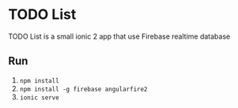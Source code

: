# TODO List
TODO List is a small ionic 2 app that use Firebase realtime database

## Run

1. `npm install`
2. `npm install -g firebase angularfire2`
3. `ionic serve`
